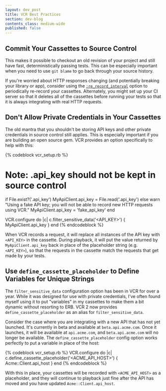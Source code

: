 ```yaml
---
layout: dev_post
title: VCR Best Practices
section: dev-blog
contents_class: medium-wide
published: false
---
```


## Commit Your Cassettes to Source Control

This makes it possible to checkout an old revision of your project
and still have fast, deterministically passing tests. This can be
especially important when you need to use `git blame` to go back through
your source history.

If you're worried about HTTP responses changing (and potentially
breaking your library or app), consider using the
[`:re_record_interval`](http://relishapp.com) option to periodically
re-record your cassettes. Alternately, you might set up your CI server
so that it deletes all of the cassettes before running your tests so
that it is always integrating with real HTTP requests.

## Don't Allow Private Credentials in Your Cassettes

The old mantra that you shouldn't be storing API keys and other private
credentials in source control still applies. This is especially
important if you are building an open source gem. VCR provides an option
specifically to help with this:

{% codeblock vcr_setup.rb %}
# Note: .api_key should not be kept in source control
if File.exist?('.api_key')
  MyApiClient.api_key = File.read('.api_key')
else
  warn "Using a fake API key; you will not be able to record new HTTP requests using VCR."
  MyApiClient.api_key = 'fake_api_key'
end

VCR.configure do |c|
  c.filter_sensitive_data('<API_KEY>') { MyApiClient.api_key }
end
{% endcodeblock %}

When VCR records a request, it will replace all instances of the API key
with `<API_KEY>` in the cassette. During playback, it will put the value
returned by `MyApiClient.api_key` back in place of the placeholder
string (e.g. `<API_KEY>`), so that the requests in the cassette match
the requests that get made by your tests.

## Use `define_cassette_placeholder` to Define Variables for Unique Strings

The `filter_sensitive_data` configuration option has been in VCR for
over a year. While it was designed for use with private credentials,
I've often found myself using it to put "variables" in my cassettes
to make them a bit dynamic without resorting to ERB. VCR 2 now provides
`define_cassette_placeholder` as an alias for `filter_sensitive_data`.

Consider the case where you are integrating with a new API that has not
yet launched. It's currently in beta and available at `beta.api.acme.com`.
Once it launches, it will be available at `api.acme.com`, and
`beta.api.acme.com` will no longer be available. The
`define_cassette_placeholder` config option works perfectly to put a
variable in place of the host:

{% codeblock vcr_setup.rb %}
VCR.configure do |c|
  c.define_cassette_placeholder('<ACME_API_HOST>') { Acme::Client.api_host }
end
{% endcodeblock %}

With this in place, your cassettes will be recorded with
`<ACME_API_HOST>` as a placeholder, and they will continue to playback
just fine after the API has moved and you have updated
`Acme::Client.api_host`.


